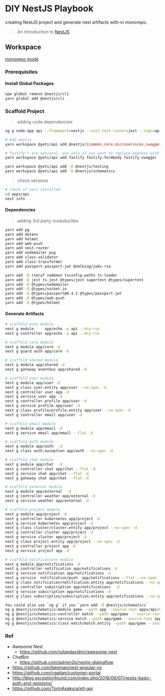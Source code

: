 # DIY NestJS Playbook

creating NestJS project and generate nest artifacts with-in monorepo.

> An Introduction to [NestJS](https://www.joshmorony.com/an-introduction-to-nestjs-for-ionic-developers/)

## Workspace

[monorepo mode](https://docs.nestjs.com/cli/monorepo#monorepo-mode)

### Prerequisites

#### Install Global Packages

```bash
npm global remove @nestjs/cli
yarn global add @nestjs/cli
```

### Scaffold Project

> adding code dependencies

```bash
ng g node-app api --framework=nestjs --unit-test-runner=jest --tags=api-module -d

# Add nestjs
yarn workspace @yeti/api add @nestjs/{common,core,microservices,swagger,websockets,typeorm,passport,elasticsearch}

# fastify-* are optional. use only if you want to replace express with fastify
yarn workspace @yeti/api add fastify fastify-formbody fastify-swagger

yarn workspace @yeti/api add -D @nestjs/testing
yarn workspace @yeti/api add -D @nestjs/schematics
```

> check versions

```bash
# check of nest installed
cd apps/api
nest info
```

#### Dependencies

> adding 3rd party modules/libs

```bash
yarn add pg
yarn add dotenv
yarn add helmet
yarn add web-push
yarn add nest-router
yarn add nodemailer pug
yarn add class-validator
yarn add class-transformer
yarn add passport passport-jwt @xmlking/jwks-rsa

yarn add -D rimraf nodemon tsconfig-paths ts-loader
yarn add -D jest ts-jest @types/jest supertest @types/supertest
yarn add -D @types/nodemailer
yarn add -D @types/socket.io
yarn add -D @types/passport@0.4.2 @types/passport-jwt
yarn add -D @types/web-push
yarn add -D @types/helmet
```

#### Generate Artifacts

```bash
# scaffold echo module
nest g module     app/echo -p api --dry-run
nest g controller app/echo -p api --dry-run

# scaffold core module
nest g module app/core -d
nest g guard auth app/core -d

# scaffold shared module
nest g module app/shared -d
nest g gateway eventbus app/shared -d

# scaffold user module
nest g module app/user -d
nest g class user.entity app/user --no-spec -d
nest g controller user app -d
nest g service user app -d
nest g controller profile app/user -d
nest g service profile app/user -d
nest g class profile/profile.entity app/user --no-spec -d
nest g controller email app/user -d

# scaffold email module
nest g module app/email -d
nest g service email app/email --flat -d

# scaffold auth module
nest g module app/auth  -d
nest g class auth.exception app/auth --no-spec -d

# scaffold chat module
nest g module app/chat  -d
nest g controller chat app/chat --flat -d
nest g service chat app/chat --flat -d
nest g gateway chat app/chat --flat -d

# scaffold external module
nest g module app/external  -d
nest g controller weather app/external -d
nest g service weather app/external -d

# scaffold project module
nest g module app/project -d
nest g controller kubernetes app/project -d
nest g service kubernetes app/project -d
nest g class cluster/cluster.entity app/project --no-spec -d
nest g controller cluster app/project -d
nest g service cluster app/project -d
nest g class project.entity app/project --no-spec -d
nest g controller project app -d
nest g service project app -d

# scaffold notifications module
nest g module app/notifications -d
nest g controller notification app/notifications -d
nest g service notification app/notifications -d
nest g service  notification/push  app/notifications --flat --no-spec -d
nest g class notification/notification.entity app/notifications --no-spec -d
nest g controller subscription app/notifications  -d
nest g service subscription app/notifications -d
nest g class subscription/subscription.entity app/notifications --no-spec -d

You could also use `ng g` if you `yarn add -D @nestjs/schematics`
ng g @nestjs/schematics:module game --path app --source-root apps/api/src -d
ng g @nestjs/schematics:controller match --path app/game  --source-root apps/api/src -d
ng g @nestjs/schematics:service match --path app/game --source-root apps/api/src -d
ng g @nestjs/schematics:class match/match.entity --path app/game --source-root apps/api/src --spec -d
```

### Ref

- Awesome Nest
  - https://github.com/juliandavidmr/awesome-nest
- ChatBot
  - https://github.com/adrien2p/nestjs-dialogflow
- https://github.com/beeman/nest-angular-nx
- https://github.com/cgatian/customer-portal
- http://blog.exceptionfound.com/index.php/2018/06/07/nestjs-basic-auth-and-sessions/
- https://github.com/TorinAsakura/etl-api
